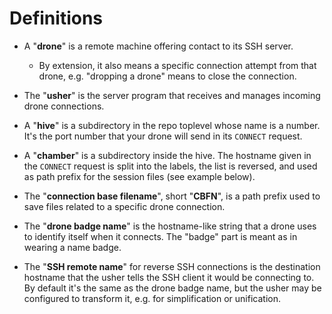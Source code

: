 ﻿
Definitions
===========

* A "__drone__" is a remote machine offering contact to its SSH server.
  * By extension, it also means a specific connection attempt from that drone,
    e.g. "dropping a drone" means to close the connection.

* The "__usher__" is the server program that receives and manages incoming
  drone connections.

* A "__hive__" is a subdirectory in the repo toplevel whose name is a number.
  It's the port number that your drone will send in its `CONNECT` request.

* A "__chamber__" is a subdirectory inside the hive.
  The hostname given in the `CONNECT` request is split into the labels,
  the list is reversed, and used as path prefix for the session files
  (see example below).

* The "__connection base filename__", short "__CBFN__", is a path prefix
  used to save files related to a specific drone connection.

* The "__drone badge name__" is the hostname-like string that a drone uses
  to identify itself when it connects.
  The "badge" part is meant as in wearing a name badge.

* The "__SSH remote name__" for reverse SSH connections is the destination
  hostname that the usher tells the SSH client it would be connecting to.
  By default it's the same as the drone badge name, but the usher may be
  configured to transform it, e.g. for simplification or unification.




